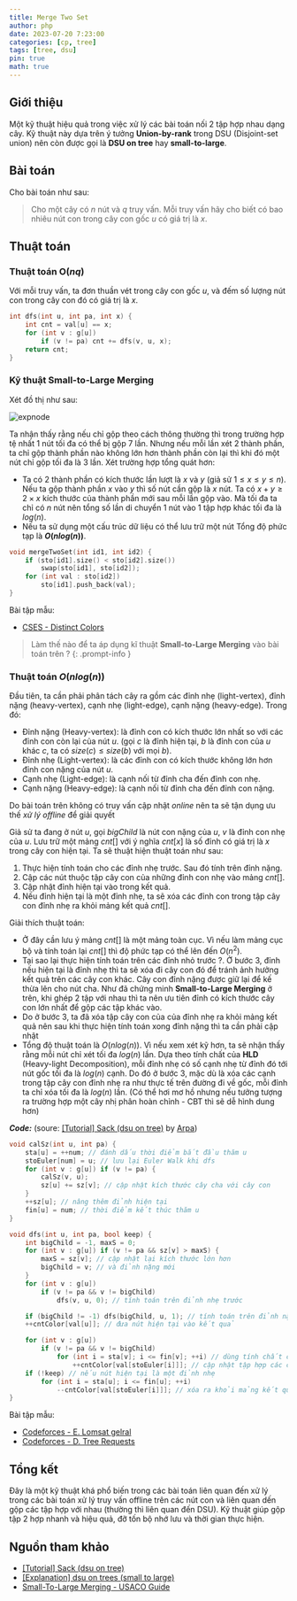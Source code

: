 ```yaml
---
title: Merge Two Set
author: php
date: 2023-07-20 7:23:00
categories: [cp, tree]
tags: [tree, dsu]
pin: true
math: true
---
```


## Giới thiệu
Một kỹ thuật hiệu quả trong việc xử lý các bài toán nối 2 tập hợp nhau dạng cây. Kỹ thuật này dựa trên ý tưởng **Union-by-rank** trong DSU (Disjoint-set union) nên còn được gọi là **DSU on tree** hay **small-to-large**.

## Bài toán
Cho bài toán như sau:
> Cho một cây có $n$ nút và $q$ truy vấn. Mỗi truy vấn hãy cho biết có bao nhiêu nút con trong cây con gốc $u$ có giá trị là $x$.

## Thuật toán
### Thuật toán O($nq$)

Với mỗi truy vấn, ta đơn thuần vét trong cây con gốc $u$, và đếm số lượng nút con trong cây con đó có giá trị là $x$.

```cpp
int dfs(int u, int pa, int x) {
    int cnt = val[u] == x;
    for (int v : g[u]) 
        if (v != pa) cnt += dfs(v, u, x);
    return cnt;
}
```
### Kỹ thuật Small-to-Large Merging
Xét đồ thị như sau:

![expnode](https://github.com/hphuoc0906/hphuoc0906.github.io/assets/120120929/38dcb2e7-ef7b-4f67-a165-a57c98105854)

Ta nhận thấy rằng nếu chỉ gộp theo cách thông thường thì trong trường hợp tệ nhất 1 nút tối đa có thể bị gộp 7 lần. Nhưng nếu mỗi lần xét 2 thành phần, ta chỉ gộp thành phần nào không lớn hơn thành phần còn lại thì khi đó một nút chỉ gộp tối đa là 3 lần. Xét trường hợp tổng quát hơn: 
- Ta có 2 thành phần có kích thước lần lượt là $x$ và $y$ (giả sử $1 \le x \le y \le n$). Nếu ta gộp thành phần $x$ vào $y$ thì số nút cần gộp là $x$ nút. Ta có $x + y \ge 2 \times x$ kích thước của thành phần mới sau mỗi lần gộp vào. Mà tối đa ta chỉ có $n$ nút nên tổng số lần di chuyển 1 nút vào 1 tập hợp khác tối đa là $log(n)$.
-  Nếu ta sử dụng một cấu trúc dữ liệu có thể lưu trữ một nút Tổng độ phức tạp là **$O(nlog(n))$**.

```cpp
void mergeTwoSet(int id1, int id2) {
    if (sto[id1].size() < sto[id2].size())
        swap(sto[id1], sto[id2]);
    for (int val : sto[id2])
        sto[id1].push_back(val);
}
```
Bài tập mẫu:
- [CSES - Distinct Colors](https://cses.fi/problemset/task/1139/)

> Làm thế nào để ta áp dụng kĩ thuật **Small-to-Large Merging** vào bài toán trên ?
{: .prompt-info }
### Thuật toán $O(nlog(n))$
Đầu tiên, ta cần phải phân tách cây ra gồm các đỉnh nhẹ (light-vertex), đỉnh nặng (heavy-vertex), cạnh nhẹ (light-edge), cạnh nặng (heavy-edge). Trong đó:

- Đỉnh nặng (Heavy-vertex): là đỉnh con có kích thước lớn nhất so với các đỉnh con còn lại của nút $u$. (gọi $c$ là đỉnh hiện tại, $b$ là đỉnh con của $u$ khác $c$, ta có $size(c) \le size(b)$ với mọi $b$).
- Đỉnh nhẹ (Light-vertex): là các đỉnh con có kích thước không lớn hơn đỉnh con nặng của nút $u$.
- Cạnh nhẹ (Light-edge): là cạnh nối từ đỉnh cha đến đỉnh con nhẹ. 
- Cạnh nặng (Heavy-edge): là cạnh nối từ đỉnh cha đến đỉnh con nặng.

Do bài toán trên không có truy vấn cập nhật *online* nên ta sẽ tận dụng ưu thế *xử lý offline* để giải quyết

Giả sử ta đang ở nút $u$, gọi $bigChild$ là nút con nặng của $u$, $v$ là đỉnh con nhẹ của $u$. Lưu trữ một mảng $cnt[]$ với ý nghĩa $cnt[x]$ là số đỉnh có giá trị là $x$ trong cây con hiện tại. Ta sẽ thuật hiện thuật toán như sau:
1. Thực hiện tính toán cho các đỉnh nhẹ trước. Sau đó tính trên đỉnh nặng.
2. Cập các nút thuộc tập cây con của những đỉnh con nhẹ vào mảng $cnt[]$.
3. Cập nhật đỉnh hiện tại vào trong kết quả.
4. Nếu đỉnh hiện tại là một đỉnh nhẹ, ta sẽ xóa các đỉnh con trong tập cây con đỉnh nhẹ ra khỏi mảng kết quả $cnt[]$.

Giải thích thuật toán:
- Ở đây cần lưu ý mảng $cnt[]$ là một mảng toàn cục. Vì nếu làm mảng cục bộ và tính toán lại $cnt[]$ thì độ phức tạp có thể lên đến $O(n^2)$.
- Tại sao lại thực hiện tính toán trên các đỉnh nhỏ trước ?. Ở bước 3, đỉnh nếu hiện tại là đỉnh nhẹ thì ta sẽ xóa đi cây con đó để tránh ảnh hưởng kết quả trên các cây con khác. Cây con đỉnh nặng được giữ lại để kế thừa lên cho nút cha. Như đã chứng minh **Small-to-Large Merging** ở trên, khi ghép $2$ tập với nhau thì ta nên ưu tiên đỉnh có kích thước cây con lớn nhất để gộp các tập khác vào.
- Do ở bước 3, ta đã xóa tập cây con của của đỉnh nhẹ ra khỏi mảng kết quả nên sau khi thực hiện tính toán xong đỉnh nặng thì ta cần phải cập nhật 
- Tổng độ thuật toán là $O(nlog(n))$. Vì nếu xem xét kỹ hơn, ta sẽ nhận thấy rằng mỗi nút chỉ xét tối đa $log(n)$ lần. Dựa theo tính chất của **HLD** (Heavy-light Decomposition), mỗi đỉnh nhẹ có số cạnh nhẹ từ đỉnh đó tới nút gốc tối đa là $log(n)$ cạnh. Do đó ở bước 3, mặc dù là xóa các cạnh trong tập cây con đỉnh nhẹ ra như thực tế trên đường đi về gốc, mỗi đỉnh ta chỉ xóa tối đa là $log(n)$ lần. (Có thể hơi mơ hồ nhưng nếu tưởng tượng ra trường hợp một cây nhị phân hoàn chỉnh - CBT thì sẽ dễ hình dung hơn)

***Code:*** (soure: [[Tutorial] Sack (dsu on tree)](https://codeforces.com/blog/entry/44351) by [Arpa](https://codeforces.com/profile/Arpa))
```cpp
void calSz(int u, int pa) {
    sta[u] = ++num; // đánh dấu thời điểm bắt đầu thăm u
    stoEuler[num] = u; // lưu lại Euler Walk khi dfs
    for (int v : g[u]) if (v != pa) {
        calSz(v, u);
        sz[u] += sz[v]; // cập nhật kích thước cây cha với cây con
    }
    ++sz[u]; // nâng thêm đỉnh hiện tại
    fin[u] = num; // thời điểm kết thúc thăm u
}

void dfs(int u, int pa, bool keep) {
    int bigChild = -1, maxS = 0;
    for (int v : g[u]) if (v != pa && sz[v] > maxS) {
        maxS = sz[v]; // cập nhật lại kích thước lớn hơn
        bigChild = v; // và đỉnh nặng mới
    }
    for (int v : g[u])
        if (v != pa && v != bigChild)
            dfs(v, u, 0); // tính toán trên đỉnh nhẹ trước

    if (bigChild != -1) dfs(bigChild, u, 1); // tính toán trên đỉnh nặng sau
    ++cntColor[val[u]]; // đưa nút hiện tại vào kết quả

    for (int v : g[u])
        if (v != pa && v != bigChild)
            for (int i = sta[v]; i <= fin[v]; ++i) // dùng tính chất của Euler Walk để lấy nhanh các nút con
                ++cntColor[val[stoEuler[i]]]; // cập nhật tập hợp các cây con đỉnh nhẹ vào kết quả
    if (!keep) // nếu nút hiện tại là một đỉnh nhẹ
        for (int i = sta[u]; i <= fin[u]; ++i)
            --cntColor[val[stoEuler[i]]]; // xóa ra khỏi mảng kết quả
}
```
Bài tập mẫu:
- [Codeforces - E. Lomsat gelral](https://codeforces.com/problemset/problem/600/E)
- [Codeforces - D. Tree Requests](https://codeforces.com/problemset/problem/570/D)

## Tổng kết
Đây là một kỹ thuật khá phổ biến trong các bài toán liên quan đến xử lý trong các bài toán xử lý truy vấn offline trên các nút con và liên quan dến gộp các tập hợp với nhau (thường thì liên quan đến DSU). Kỹ thuật giúp gộp tập $2$ hợp nhanh và hiệu quả, đỡ tốn bộ nhớ lưu và thời gian thực hiện.
## Nguồn tham khảo
- [[Tutorial] Sack (dsu on tree)](https://codeforces.com/blog/entry/44351)
- [[Explanation] dsu on trees (small to large)](https://codeforces.com/blog/entry/67696)
- [Small-To-Large Merging - USACO Guide](https://usaco.guide/plat/merging?lang=cpp)
